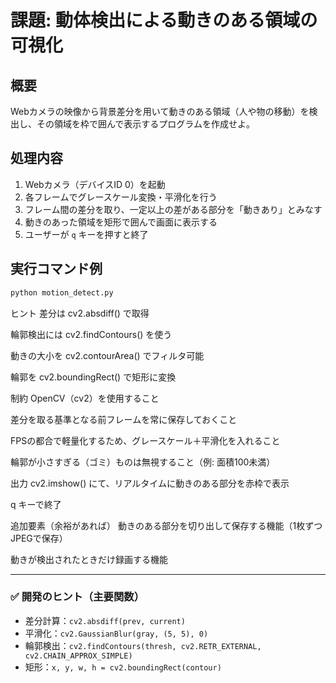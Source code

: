 # 課題: 動体検出による動きのある領域の可視化

## 概要

Webカメラの映像から背景差分を用いて動きのある領域（人や物の移動）を検出し、その領域を枠で囲んで表示するプログラムを作成せよ。

## 処理内容

1. Webカメラ（デバイスID 0）を起動
2. 各フレームでグレースケール変換・平滑化を行う
3. フレーム間の差分を取り、一定以上の差がある部分を「動きあり」とみなす
4. 動きのあった領域を矩形で囲んで画面に表示する
5. ユーザーが `q` キーを押すと終了

## 実行コマンド例

```bash
python motion_detect.py
```
ヒント
差分は cv2.absdiff() で取得

輪郭検出には cv2.findContours() を使う

動きの大小を cv2.contourArea() でフィルタ可能

輪郭を cv2.boundingRect() で矩形に変換

制約
OpenCV（cv2）を使用すること

差分を取る基準となる前フレームを常に保存しておくこと

FPSの都合で軽量化するため、グレースケール＋平滑化を入れること

輪郭が小さすぎる（ゴミ）ものは無視すること（例: 面積100未満）

出力
cv2.imshow() にて、リアルタイムに動きのある部分を赤枠で表示

q キーで終了

追加要素（余裕があれば）
動きのある部分を切り出して保存する機能（1枚ずつJPEGで保存）

動きが検出されたときだけ録画する機能

---

### ✅ 開発のヒント（主要関数）

- 差分計算：`cv2.absdiff(prev, current)`
- 平滑化：`cv2.GaussianBlur(gray, (5, 5), 0)`
- 輪郭検出：`cv2.findContours(thresh, cv2.RETR_EXTERNAL, cv2.CHAIN_APPROX_SIMPLE)`
- 矩形：`x, y, w, h = cv2.boundingRect(contour)`
